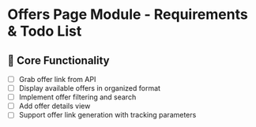 # Offers Page Module - Requirements & Todo List

## 🎁 Core Functionality
- [ ] Grab offer link from API
- [ ] Display available offers in organized format
- [ ] Implement offer filtering and search
- [ ] Add offer details view
- [ ] Support offer link generation with tracking parameters